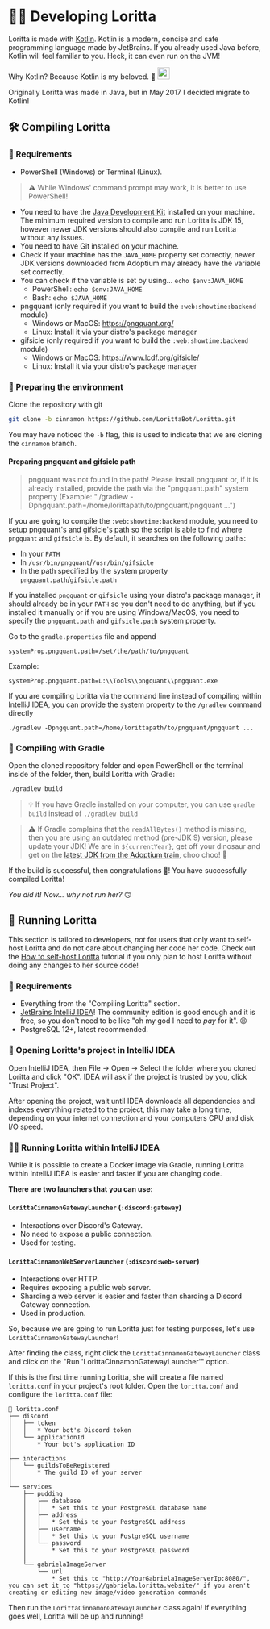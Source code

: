 # 👩‍💻 Developing Loritta

Loritta is made with [Kotlin](https://kotlinlang.org/). Kotlin is a modern, concise and safe programming language made by JetBrains. If you already used Java before, Kotlin will feel familiar to you. Heck, it can even run on the JVM!

Why Kotlin? Because Kotlin is my beloved. 🥺 <img src="https://cdn.discordapp.com/emojis/841285914159611914.gif" height="24" />

Originally Loritta was made in Java, but in May 2017 I decided migrate to Kotlin!

## 🛠️ Compiling Loritta

### 👷 Requirements

* PowerShell (Windows) or Terminal (Linux).
> ⚠️ While Windows' command prompt may work, it is better to use PowerShell!
* You need to have the [Java Development Kit](https://adoptium.net/) installed on your machine. The minimum required version to compile and run Loritta is JDK 15, however newer JDK versions should also compile and run Loritta without any issues.
* You need to have Git installed on your machine.
* Check if your machine has the `JAVA_HOME` property set correctly, newer JDK versions downloaded from Adoptium may already have the variable set correctly.
* You can check if the variable is set by using... `echo $env:JAVA_HOME` 
  * PowerShell: `echo $env:JAVA_HOME`
  * Bash: `echo $JAVA_HOME`
* pngquant (only required if you want to build the `:web:showtime:backend` module)
  * Windows or MacOS: https://pngquant.org/
  * Linux: Install it via your distro's package manager
* gifsicle (only required if you want to build the `:web:showtime:backend` module)
  * Windows or MacOS: https://www.lcdf.org/gifsicle/
  * Linux: Install it via your distro's package manager

### 🧹 Preparing the environment 

Clone the repository with git

```bash
git clone -b cinnamon https://github.com/LorittaBot/Loritta.git
```

You may have noticed the `-b` flag, this is used to indicate that we are cloning the `cinnamon` `b`ranch.

#### Preparing pngquant and gifsicle path

> pngquant was not found in the path! Please install pngquant or, if it is already installed, provide the path via the "pngquant.path" system property (Example: "./gradlew -Dpngquant.path=/home/lorittapath/to/pngquant/pngquant ...")

If you are going to compile the `:web:showtime:backend` module, you need to setup pngquant's and gifsicle's path so the script is able to find where `pngquant` and `gifsicle` is. By default, it searches on the following paths:
* In your `PATH`
* In `/usr/bin/pngquant`/`/usr/bin/gifsicle`
* In the path specified by the system property `pngquant.path`/`gifsicle.path`

If you installed `pngquant` or `gifsicle` using your distro's package manager, it should already be in your `PATH` so you don't need to do anything, but if you installed it manually or if you are using Windows/MacOS, you need to specify the `pngquant.path` and `gifsicle.path` system property.

Go to the `gradle.properties` file and append
```
systemProp.pngquant.path=/set/the/path/to/pngquant
```

Example:
```
systemProp.pngquant.path=L:\\Tools\\pngquant\\pngquant.exe
```

If you are compiling Loritta via the command line instead of compiling within IntelliJ IDEA, you can provide the system property to the `/gradlew` command directly
```
./gradlew -Dpngquant.path=/home/lorittapath/to/pngquant/pngquant ...
```

### 🐘 Compiling with Gradle

Open the cloned repository folder and open PowerShell or the terminal inside of the folder, then, build Loritta with Gradle:
   
```bash
./gradlew build
```
   
> 💡 If you have Gradle installed on your computer, you can use `gradle build` instead of `./gradlew build`

> ⚠️ If Gradle complains that the `readAllBytes()` method is missing, then you are using an outdated method (pre-JDK 9) version, please update your JDK! We are in `${currentYear}`, get off your dinosaur and get on the [latest JDK from the Adoptium train](https://adoptium.net/), choo choo! 🚄

If the build is successful, then congratulations 🎉! You have successfully compiled Loritta!

*You did it! Now... why not run her?* 🙃

## 💫 Running Loritta

This section is tailored to developers, *not* for users that only want to self-host Loritta and do not care about changing her code her code. Check out the [How to self-host Loritta](SELF-HOSTING.md) tutorial if you only plan to host Loritta without doing any changes to her source code!

### 👷 Requirements

* Everything from the "Compiling Loritta" section.
* [JetBrains IntelliJ IDEA](https://www.jetbrains.com/pt-br/idea/)! The community edition is good enough and it is free, so you don't need to be like "oh my god I need to *pay* for it". 😉
* PostgreSQL 12+, latest recommended.

### 🧹 Opening Loritta's project in IntelliJ IDEA

Open IntelliJ IDEA, then File -> Open -> Select the folder where you cloned Loritta and click "OK". IDEA will ask if the project is trusted by you, click "Trust Project".

After opening the project, wait until IDEA downloads all dependencies and indexes everything related to the project, this may take a long time, depending on your internet connection and your computers CPU and disk I/O speed.

### 🏃‍♂️ Running Loritta within IntelliJ IDEA

While it is possible to create a Docker image via Gradle, running Loritta within IntelliJ IDEA is easier and faster if you are changing code.

**There are two launchers that you can use:**

#### `LorittaCinnamonGatewayLauncher` (`:discord:gateway`)
* Interactions over Discord's Gateway.
* No need to expose a public connection.
* Used for testing.

#### `LorittaCinnamonWebServerLauncher` (`:discord:web-server`)
* Interactions over HTTP.
* Requires exposing a public web server.
* Sharding a web server is easier and faster than sharding a Discord Gateway connection.
* Used in production.

So, because we are going to run Loritta just for testing purposes, let's use `LorittaCinnamonGatewayLauncher`!

After finding the class, right click the `LorittaCinnamonGatewayLauncher` class and click on the "Run 'LorittaCinnamonGatewayLauncher'" option.

If this is the first time running Loritta, she will create a file named `loritta.conf` in your project's root folder. Open the `loritta.conf` and configure the `loritta.conf` file:

```ascii
📄 loritta.conf
├── discord
│   ├── token
│   │   * Your bot's Discord token
│   └── applicationId
│       * Your bot's application ID
│
├── interactions
│   └── guildsToBeRegistered
│       * The guild ID of your server
│
└── services
    ├── pudding
    │   ├── database
    │   │   * Set this to your PostgreSQL database name
    │   ├── address
    │   │   * Set this to your PostgreSQL address
    │   ├── username
    │   │   * Set this to your PostgreSQL username
    │   └── password
    │       * Set this to your PostgreSQL password
    │
    └── gabrielaImageServer
        └── url
            * Set this to "http://YourGabrielaImageServerIp:8080/", you can set it to "https://gabriela.loritta.website/" if you aren't creating or editing new image/video generation commands
```

Then run the `LorittaCinnamonGatewayLauncher` class again! If everything goes well, Loritta will be up and running!
